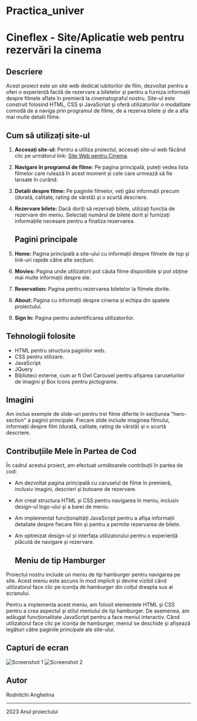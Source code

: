 # Practica_univer
# Cineflex - Site/Aplicatie web pentru rezervări la cinema

## Descriere

Acest proiect este un site web dedicat iubitorilor de film, dezvoltat pentru a oferi o experiență facilă de rezervare a biletelor și pentru a furniza informații despre filmele aflate în premieră la cinematograful nostru. Site-ul este construit folosind HTML, CSS și JavaScript și oferă utilizatorilor o modalitate comodă de a naviga prin programul de filme, de a rezerva bilete și de a afla mai multe detalii filme.

## Cum să utilizați site-ul

1. **Accesați site-ul:** Pentru a utiliza proiectul, accesați site-ul web făcând clic pe următorul link: [Site Web pentru Cinema](file:///D:/Proiectul%20de%20practica/index.html).

2. **Navigare în programul de filme:** Pe pagina principală, puteți vedea lista filmelor care rulează în acest moment și cele care urmează să fie lansate în curând.

3. **Detalii despre filme:** Pe paginile filmelor, veți găsi informații precum  (durată, calitate, rating de vârstă) și o scurtă descriere.

4. **Rezervare bilete:** Dacă doriți să rezervați bilete, utilizați funcția de rezervare din meniu. Selectați numărul de bilete dorit și furnizați informațiile necesare pentru a finaliza rezervarea.

   ## Pagini principale

1. **Home:** Pagina principală a site-ului cu informații despre filmele de top și link-uri rapide către alte secțiuni.

2. **Movies:** Pagina unde utilizatorii pot căuta filme disponibile și pot obține mai multe informații despre ele.

3. **Reservation:** Pagina pentru rezervarea biletelor la filmele dorite.

4. **About:** Pagina cu informații despre cinema și echipa din spatele proiectului.

5. **Sign In:** Pagina pentru autentificarea utilizatorilor.

## Tehnologii folosite

- HTML pentru structura paginilor web.
- CSS pentru stilizare.
- JavaScript
- JQuery
- Biblioteci externe, cum ar fi Owl Carousel pentru afișarea caruselurilor de imagini și Box Icons pentru pictograme.

## Imagini

Am inclus exemple de slide-uri pentru trei filme diferite în secțiunea "hero-section" a paginii principale. Fiecare slide include imaginea filmului, informații despre film (durată, calitate, rating de vârstă) și o scurtă descriere.

 ## Contribuțiile Mele în Partea de Cod

În cadrul acestui proiect, am efectuat următoarele contribuții în partea de cod:

- Am dezvoltat pagina principală cu caruselul de filme în premieră, inclusiv imagini, descrieri și butoane de rezervare.

- Am creat structura HTML și CSS pentru navigarea în meniu, inclusiv design-ul logo-ului și a barei de meniu.

- Am implementat funcționalități JavaScript pentru a afișa informații detaliate despre fiecare film și pentru a permite rezervarea de bilete.

- Am optimizat design-ul și interfața utilizatorului pentru o experiență plăcută de navigare și rezervare.

  ## Meniu de tip Hamburger

Proiectul nostru include un meniu de tip hamburger pentru navigarea pe site. Acest meniu este ascuns în mod implicit și devine vizibil când utilizatorul face clic pe iconița de hamburger din colțul dreapta sus al ecranului.

Pentru a implementa acest meniu, am folosit elementele HTML și CSS pentru a crea aspectul și stilul meniului de tip hamburger. De asemenea, am adăugat funcționalitate JavaScript pentru a face meniul interactiv. Când utilizatorul face clic pe iconița de hamburger, meniul se deschide și afișează legături către paginile principale ale site-ului.



## Capturi de ecran


![Screenshot 1](https://github.com/RodnitchiAnghelina/Practica_sept/assets/124936080/69607dd4-c2c2-45bb-b365-049f86fa84b8.png)
![Screenshot 2](https://github.com/RodnitchiAnghelina/Practica_sept/assets/124936080/9e525999-2ec4-4703-8772-18b4d0560fb6.png)







## Autor

Rodnitchi Anghelina




---

2023 Anul proiectului
 
